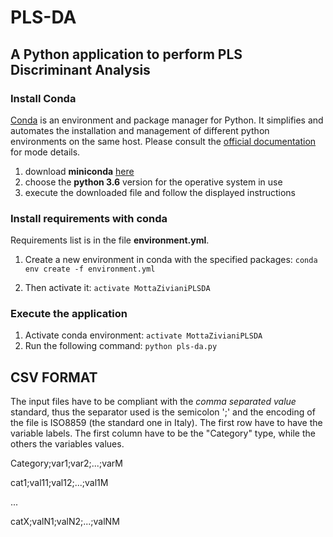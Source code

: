 # PLS-DA
## A Python application to perform PLS Discriminant Analysis

### Install Conda
[Conda](https://conda.io/docs/index.html) is an environment and package manager for Python. It simplifies and automates the installation and management of different python environments on the same host.
Please consult the [official documentation](https://conda.io/docs/index.html) for mode details.
1. download __miniconda__ [here](https://conda.io/miniconda.html)
2. choose the __python 3.6__ version for the operative system in use
3. execute the downloaded file and follow the displayed instructions

### Install requirements with conda
Requirements list is in the file __environment.yml__.

1. Create a new environment in conda with the specified packages:
`conda env create -f environment.yml`

2. Then activate it:
`activate MottaZivianiPLSDA`

### Execute the application
1. Activate conda environment: ```activate MottaZivianiPLSDA```
2. Run the following command:
```python pls-da.py```

## CSV FORMAT
The input files have to be compliant with the _comma separated value_ standard, thus the separator used is the semicolon ';' and the encoding of the file is ISO8859 (the standard one in Italy).
The first row have to have the variable labels.
The first column have to be the "Category" type, while the others the variables values.

Category;var1;var2;...;varM

cat1;val11;val12;...;val1M

...

catX;valN1;valN2;...;valNM
